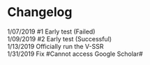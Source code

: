 # Changelog
1/07/2019    #1 Early test (Failed)  
1/09/2019    #2 Early test (Successful)  
1/13/2019    Officially run the V-SSR  
1/31/2019    Fix #Cannot access Google Scholar#  
